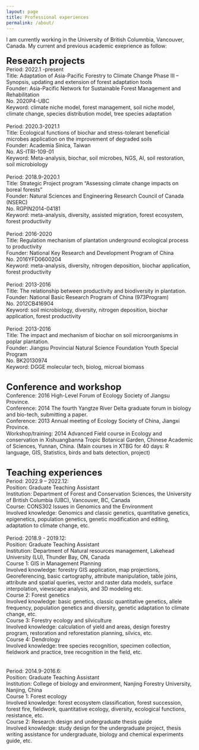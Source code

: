 ```yaml
---
layout: page
title: Professional experiences
permalink: /about/
---
```

I am currently working in the University of British Columnbia, Vancouver, Canada. My current and previous academic exeprience as follow:   
<br>
<font size="+2"><strong> Research projects</strong></font>
<br>Period: 2022.1 -present
<br>Title: Adaptation of Asia-Pacific Forestry to Climate Change Phase III – Synopsis, updating and extension of forest adaptation tools
<br>Founder: Asia-Pacific Network for Sustainable Forest Management and Rehabilitation 
<br>No. 2020P4-UBC
<br>Keyword: climate niche model, forest management, soil niche model, climate change, species distribution model, tree species adaptation
<br>
<br>Period: 2020.3-2021.1
<br>Title: Ecological functions of biochar and stress-tolerant beneficial microbes application on the improvement of degraded soils
<br>Founder: Academia Sinica, Taiwan 
<br>No. AS-ITRI-109-01
<br>Keyword: Meta-analysis, biochar, soil microbes, NGS, AI, soil restoration, soil microbiology
<br>
<br>Period: 2018.9-2020.1
<br>Title: Strategic Project program “Assessing climate change impacts on boreal forests” 
<br>Founder: Natural Sciences and Engineering Research Council of Canada (NSERC)
<br>No. RGPIN2014-04181
<br>Keyword: meta-analysis, diversity, assisted migration, forest ecosystem, forest productivity
<br>
<br>Period: 2016-2020
<br>Title: Regulation mechanism of plantation underground ecological process to productivity 
<br>Founder: National Key Research and Development Program of China 
<br>No. 2016YFD0600204
<br>Keyword: meta-analysis, diversity, nitrogen deposition, biochar application, forest productivity 
<br>
<br>Period: 2013-2016
<br>Title: The relationship between productivity and biodiversity in plantation.
<br>Founder: National Basic Research Program of China (973Program)
<br>No. 2012CB416904
<br>Keyword: soil microbiology, diversity, nitrogen deposition, biochar application, forest productivity 
<br>
<br>Period: 2013-2016
<br>Title: The impact and mechanism of biochar on soil microorganisms in poplar plantation.
<br>Founder: Jiangsu Provincial Natural Science Foundation Youth Special Program
<br>No. BK20130974
<br>Keyword: DGGE molecular tech, biolog, microal biomass
<br><br>

<font size="+2"><strong> Conference and workshop</strong></font>
<br>Conference: 2016 High-Level Forum of Ecology Society of Jiangsu Province.
<br>Conference: 2014 The fourth Yangtze River Delta graduate forum in biology and bio-tech, submitting a paper. 
<br>Conference: 2013 Annual meeting of Ecology Society of China, Jiangxi Province.
<br>Workshop/training: 2014 Advanced Field course in Ecology and conservation in Xishuangbanna Tropic Botanical Garden, Chinese Academic of Sciences, Yunnan, China. (Main courses in XTBG for 40 days: R language, GIS, Statistics, birds and bats detection, project) 
<br><br>

<font size="+2"><strong> Teaching experiences </strong></font>
<br>Period: 2022.9 – 2022.12: 
<br>Position: Graduate Teaching Assistant
<br>Institution: Department of Forest and Conservation Sciences, the University of British Columbia (UBC), Vancouver, BC, Canada 
<br>Course: CONS302 Issues in Genomics and the Environment
<br>Involved knowledge: Genomics and classic genetics, quantitative genetics, epigenetics, population genetics, genetic modification and editing, adaptation to climate change, etc.
<br>
<br>Period: 2018.9 - 2019.12: 
<br>Position: Graduate Teaching Assistant
<br>Institution: Department of Natural resources management, Lakehead University (LU), Thunder Bay, ON, Canada 
<br>Course 1: GIS in Management Planning
<br>Involved knowledge: forestry GIS application, map projections, Georeferencing, basic cartography, attribute manipulation, table joins, attribute and spatial queries, vector and raster data models, surface interpolation, viewscape analysis, and 3D modeling etc.
<br>Course 2: Forest genetics
<br>Involved knowledge: basic genetics, classic quantitative genetics, allele frequency, population genetics and diversity, genetic adaptation to climate change, etc.
<br>Course 3: Forestry ecology and silviculture
<br>Involved knowledge: calculation of yield and areas, design forestry program, restoration and reforestation planning, silvics, etc.
<br>Course 4: Dendrology
<br>Involved knowledge: tree species recognition, specimen collection, fieldwork and practice, tree recognition in the field, etc.
<br><br>
<br>Period: 2014.9-2016.6: 
<br>Position: Graduate Teaching Assistant
<br>Institution: College of biology and environment, Nanjing Forestry University, Nanjing, China 
<br>Course 1: Forest ecology
<br>Involved knowledge: forest ecosystem classification, forest succession, forest fire, fieldwork, quantitative ecology, diversity, ecological functions, resistance, etc.
<br>Course 2: Research design and undergraduate thesis guide
<br>Involved knowledge: study design for the undergraduate project, thesis writing assistance for undergraduate, biology and chemical experiments guide, etc.
<br><br>
